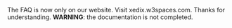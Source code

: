 The FAQ is now only on our website.
Visit xedix.w3spaces.com.
Thanks for understanding.
**WARNING**: the documentation is not completed.

